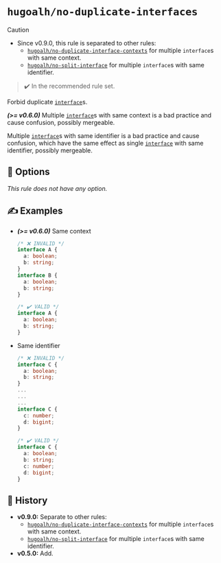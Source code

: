 # `hugoalh/no-duplicate-interfaces`

> [!CAUTION]
> - Since v0.9.0, this rule is separated to other rules:
>   - [`hugoalh/no-duplicate-interface-contexts`][rule-hugoalh-no-duplicate-interface-contexts] for multiple `interface`s with same context.
>   - [`hugoalh/no-split-interface`][rule-hugoalh-no-split-interface] for multiple `interface`s with same identifier.

> ✔️ In the recommended rule set.

Forbid duplicate [`interface`][typescript-interface]s.

***(\>= v0.6.0)*** Multiple [`interface`][typescript-interface]s with same context is a bad practice and cause confusion, possibly mergeable.

Multiple [`interface`][typescript-interface]s with same identifier is a bad practice and cause confusion, which have the same effect as single [`interface`][typescript-interface] with same identifier, possibly mergeable.

## 🔧 Options

*This rule does not have any option.*

## ✍️ Examples

- ***(\>= v0.6.0)*** Same context
  ```ts
  /* ❌ INVALID */
  interface A {
    a: boolean;
    b: string;
  }
  interface B {
    a: boolean;
    b: string;
  }

  /* ✔️ VALID */
  interface A {
    a: boolean;
    b: string;
  }
  ```
- Same identifier
  ```ts
  /* ❌ INVALID */
  interface C {
    a: boolean;
    b: string;
  }
  ...
  ...
  ...
  interface C {
    c: number;
    d: bigint;
  }

  /* ✔️ VALID */
  interface C {
    a: boolean;
    b: string;
    c: number;
    d: bigint;
  }
  ```

## 📜 History

- **v0.9.0:** Separate to other rules:
  - [`hugoalh/no-duplicate-interface-contexts`][rule-hugoalh-no-duplicate-interface-contexts] for multiple `interface`s with same context.
  - [`hugoalh/no-split-interface`][rule-hugoalh-no-split-interface] for multiple `interface`s with same identifier.
- **v0.5.0:** Add.

[rule-hugoalh-no-duplicate-interface-contexts]: https://github.com/hugoalh/deno-lint-rules/blob/main/docs/rules/no-duplicate-interface-contexts.md
[rule-hugoalh-no-split-interface]: https://github.com/hugoalh/deno-lint-rules/blob/main/docs/rules/no-split-interface.md
[typescript-interface]: https://www.typescriptlang.org/docs/handbook/2/everyday-types.html#interfaces
